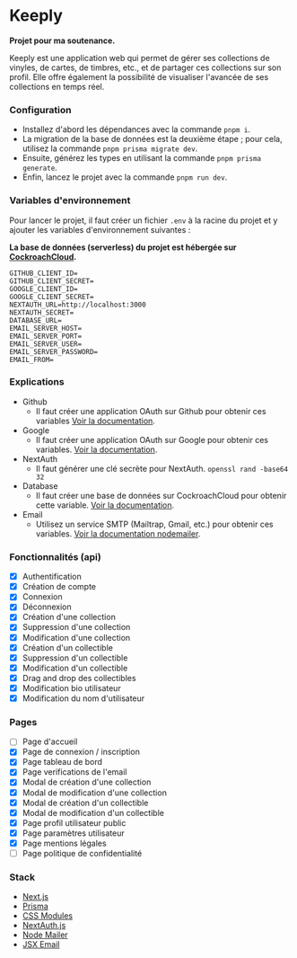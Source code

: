 # Keeply

**Projet pour ma soutenance.**

Keeply est une application web qui permet de gérer ses collections de vinyles, de cartes, de timbres, etc., et de partager ces collections sur son profil. Elle offre également la possibilité de visualiser l'avancée de ses collections en temps réel.

### Configuration

- Installez d'abord les dépendances avec la commande `pnpm i`.
- La migration de la base de données est la deuxième étape ; pour cela, utilisez la commande `pnpm prisma migrate dev`.
- Ensuite, générez les types en utilisant la commande `pnpm prisma generate`.
- Enfin, lancez le projet avec la commande `pnpm run dev`.

### Variables d'environnement

Pour lancer le projet, il faut créer un fichier `.env` à la racine du projet et y ajouter les variables d'environnement suivantes :

**La base de données (serverless) du projet est hébergée sur [CockroachCloud](https://www.cockroachlabs.com/).**

```plaintext
GITHUB_CLIENT_ID=
GITHUB_CLIENT_SECRET=
GOOGLE_CLIENT_ID=
GOOGLE_CLIENT_SECRET=
NEXTAUTH_URL=http://localhost:3000
NEXTAUTH_SECRET=
DATABASE_URL=
EMAIL_SERVER_HOST=
EMAIL_SERVER_PORT=
EMAIL_SERVER_USER=
EMAIL_SERVER_PASSWORD=
EMAIL_FROM=
```

### Explications

- Github
  - Il faut créer une application OAuth sur Github pour obtenir ces variables [Voir la documentation](https://docs.github.com/en/developers/apps/building-oauth-apps/creating-an-oauth-app).
- Google
  - Il faut créer une application OAuth sur Google pour obtenir ces variables. [Voir la documentation](https://developers.google.com/identity/protocols/oauth2).
- NextAuth
  - Il faut générer une clé secrète pour NextAuth. `openssl rand -base64 32`
- Database
  - Il faut créer une base de données sur CockroachCloud pour obtenir cette variable. [Voir la documentation](https://www.cockroachlabs.com/docs/).
- Email
  - Utilisez un service SMTP (Mailtrap, Gmail, etc.) pour obtenir ces variables. [Voir la documentation nodemailer](https://nodemailer.com/about/).

### Fonctionnalités (api)

- [x] Authentification
- [x] Création de compte
- [x] Connexion
- [x] Déconnexion
- [x] Création d'une collection
- [x] Suppression d'une collection
- [x] Modification d'une collection
- [x] Création d'un collectible
- [x] Suppression d'un collectible
- [x] Modification d'un collectible
- [x] Drag and drop des collectibles
- [x] Modification bio utilisateur
- [x] Modification du nom d'utilisateur

### Pages

- [ ] Page d'accueil
- [x] Page de connexion / inscription
- [x] Page tableau de bord
- [x] Page verifications de l'email
- [x] Modal de création d'une collection
- [x] Modal de modification d'une collection
- [x] Modal de création d'un collectible
- [x] Modal de modification d'un collectible
- [x] Page profil utilisateur public
- [x] Page paramètres utilisateur
- [x] Page mentions légales
- [ ] Page politique de confidentialité

### Stack

- [Next.js](https://nextjs.org/)
- [Prisma](https://www.prisma.io/)
- [CSS Modules](https://nextjs.org/docs/app/building-your-application/styling/css-modules)
- [NextAuth.js](https://next-auth.js.org/)
- [Node Mailer](https://nodemailer.com/about/)
- [JSX Email](https://jsx.email/)
